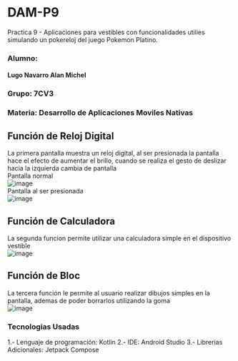 # DAM-P9
Practica 9 - Aplicaciones para vestibles con funcionalidades utilies simulando un pokereloj del juego Pokemon Platino.
### Alumno: 
#### Lugo Navarro Alan Michel

### Grupo: 7CV3
### Materia: Desarrollo de Aplicaciones Moviles Nativas
## Función de Reloj Digital
La primera pantalla muestra un reloj digital, al ser presionada la pantalla hace el efecto de aumentar el brillo, cuando se realiza el gesto de deslizar hacia la izquierda cambia de pantalla<br>
Pantalla normal<br>
![image](https://github.com/user-attachments/assets/6e681963-5b1a-40d0-ae33-405b2a25b135)<br>
Pantalla al ser presionada<br>
![image](https://github.com/user-attachments/assets/2cfcdf67-bacc-43d4-bf4a-7954ef3f8ce4)<br>
## Función de Calculadora
La segunda funcion permite utilizar una calculadora simple en el dispositivo vestible<br>
![image](https://github.com/user-attachments/assets/613c747e-2c59-436e-b0eb-7e0515556dd2)<br>
## Función de Bloc
La tercera función le permite al usuario realizar dibujos simples en la pantalla, ademas de poder borrarlos utilizando la goma<br>
![image](https://github.com/user-attachments/assets/4ccd96ce-28f9-4faa-b538-36840b20c2e8)<br>
### Tecnologias Usadas
1.- Lenguaje de programación: Kotlin
2.- IDE: Android Studio
3.- Librerias Adicionales: Jetpack Compose


